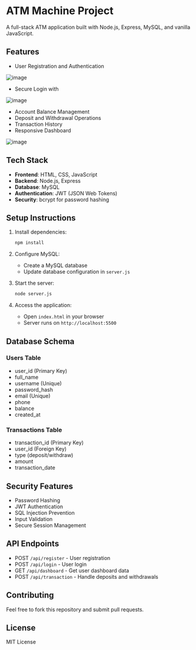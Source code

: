 # ATM Machine Project

A full-stack ATM application built with Node.js, Express, MySQL, and vanilla JavaScript.

## Features

- User Registration and Authentication





![image](https://github.com/user-attachments/assets/4a97c496-8945-4848-91a7-bdb609743cc9)






- Secure Login with





![image](https://github.com/user-attachments/assets/570a882b-42da-4e1c-a22f-44c7393b5950)








- Account Balance Management
- Deposit and Withdrawal Operations
- Transaction History
- Responsive Dashboard







![image](https://github.com/user-attachments/assets/befc8c0a-2966-45be-a4d6-deb28cedd38d)









        
## Tech Stack

- **Frontend**: HTML, CSS, JavaScript
- **Backend**: Node.js, Express
- **Database**: MySQL
- **Authentication**: JWT (JSON Web Tokens)
- **Security**: bcrypt for password hashing

## Setup Instructions

1. Install dependencies:
   ```bash
   npm install
   ```

2. Configure MySQL:
   - Create a MySQL database
   - Update database configuration in `server.js`

3. Start the server:
   ```bash
   node server.js
   ```

4. Access the application:
   - Open `index.html` in your browser
   - Server runs on `http://localhost:5500`

## Database Schema

### Users Table
- user_id (Primary Key)
- full_name
- username (Unique)
- password_hash
- email (Unique)
- phone
- balance
- created_at

### Transactions Table
- transaction_id (Primary Key)
- user_id (Foreign Key)
- type (deposit/withdraw)
- amount
- transaction_date

## Security Features

- Password Hashing
- JWT Authentication
- SQL Injection Prevention
- Input Validation
- Secure Session Management

## API Endpoints

- POST `/api/register` - User registration
- POST `/api/login` - User login
- GET `/api/dashboard` - Get user dashboard data
- POST `/api/transaction` - Handle deposits and withdrawals

## Contributing

Feel free to fork this repository and submit pull requests.

## License

MIT License
